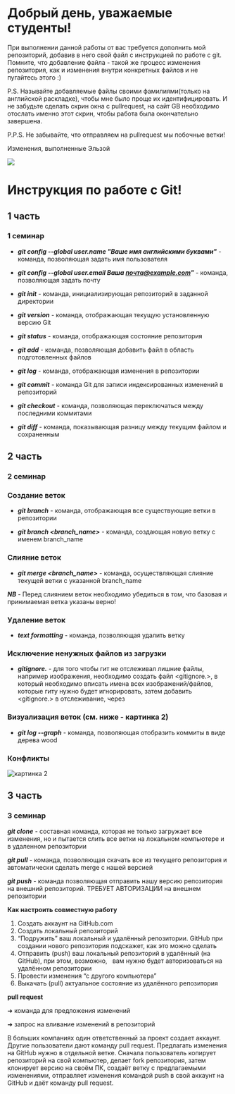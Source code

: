 # Добрый день, уважаемые студенты! 
  При выполнении данной работы от вас требуется дополнить мой репозиторий, добавив в него свой файл с инструкцией по работе с git. Помните, что добавление файла - такой же процесс изменения репозитория, как и изменения внутри конкретных файлов и не пугайтесь этого :)

  P.S. Называйте добавляемые файлы своими фамилиями(только на английской раскладке), чтобы мне было проще их идентифицировать. И не забудьте сделать скрин окна с pullrequest, на сайт GB необходимо отослать именно этот скрин, чтобы работа была окончательно завершена.

  P.P.S. Не забывайте, что отправляем на pullrequest мы побочные ветки!

  Изменения, выполненные Эльзой

  ![](git.jpeg) 
# Инструкция по работе с Git!

## 1 часть
### 1 семинар

* __*git config --global user.name "Ваше имя английскими буквами"*__ - команда, позволяющая задать имя пользователя
* __*git config --global user.email Ваша почта@example.com"*__ - команда, позволяющая задать почту

* __*git init*__ - команда, инициализирующая репозиторий в заданной директории

* __*git version*__ - команда, отображающая текущую установленную версию Git

* __*git status*__ - команда, отображающая состояние репозитория

* __*git add*__ - команда, позволяющая добавить файл в область подготовленных файлов

* __*git log*__ - команда, отображающая изменения в репозитории

* __*git commit*__ - команда Git для записи индексированных изменений в репозиторий

* __*git checkout*__ - команда, позволяющая переключаться между последними коммитами

* __*git diff*__ - команда, показывающая разницу между текущим файлом и сохраненным

## 2 часть

### 2 семинар
### Создание веток
* __*git branch*__ - команда, отображающая все существующие ветки в репозитории

* __*git branch <branch_name>*__ - команда, создающая новую ветку с именем branch_name

### Слияние веток
* __*git merge <branch_name>*__ - команда, осуществляющая слияние текущей ветки с указанной branch_name

__*NB*__ - Перед слиянием веток необходимо убедиться в том, что базовая и принимаемая ветка указаны верно!

### Удаление веток
* __*text formatting*__ - команда, позволяющая удалить ветку

### Исключение ненужных файлов из загрузки
* __*gitignore.*__ - для того чтобы гит не отслеживал лишние файлы, например изображения, необходимо создать файл <gitignore.>, в который необходимо вписать имена всех изображений/файлов, которые гиту нужно будет игнорировать,
затем добавить <gitignore.> в отслеживание, через <add>

### Визуализация веток (см. ниже - картинка 2)
* __*git log --graph*__ - команда, позволяющая отобразить коммиты в виде дерева wood


### Конфликты

![картинка 2](hero.svg)


## 3 часть

### 3 семинар


__*git clone*__ - составная команда, которая не только загружает все изменения, но и пытается слить все ветки на локальном компьютере и в удаленном репозитории

__*git pull*__ - команда, позволяющая скачать все из текущего репозитория и автоматически сделать merge с нашей версией

__*git push*__ - команда позволяющая отправить нашу версию репозитория на внешний репозиторий. ТРЕБУЕТ АВТОРИЗАЦИИ
на внешнем репозитории

__Как настроить совместную работу__

1. Создать аккаунт на GitHub.com
2. Создать локальный репозиторий
3. “Подружить” ваш локальный и удалённый репозитории. GitHub при создании нового репозитория подскажет, как это можно сделать
4. Отправить (push) ваш локальный репозиторий в удалённый (на GitHub), при этом, возможно,  
вам нужно будет авторизоваться на удалённом репозитории
5. Провести изменения “с другого компьютера”
6. Выкачать (pull) актуальное состояние из удалённого репозитория

__pull request__

➜ команда для предложения изменений

➜ запрос на вливание изменений в репозиторий

В больших компаниях один ответственный за проект создает аккаунт. Другие пользователи дают
команду pull request. Предлагать изменения на GitHub нужно в отдельной ветке. Сначала
пользователь копирует репозиторий на свой компьютер, делает fork репозитория, затем
клонирует версию на своём ПК, создаёт ветку с предлагаемыми изменениями, отправляет
изменения командой push в свой аккаунт на GitHub и даёт команду pull request.